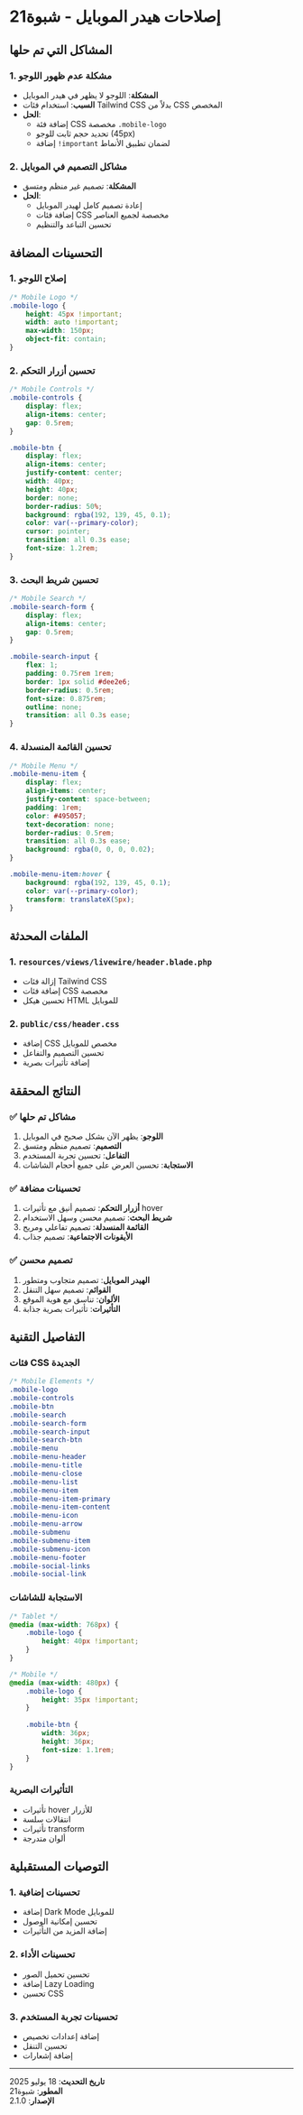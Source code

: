 # إصلاحات هيدر الموبايل - شبوة21

## المشاكل التي تم حلها

### 1. مشكلة عدم ظهور اللوجو
- **المشكلة**: اللوجو لا يظهر في هيدر الموبايل
- **السبب**: استخدام فئات Tailwind CSS بدلاً من CSS المخصص
- **الحل**: 
  - إضافة فئة CSS مخصصة `.mobile-logo`
  - تحديد حجم ثابت للوجو (45px)
  - إضافة `!important` لضمان تطبيق الأنماط

### 2. مشاكل التصميم في الموبايل
- **المشكلة**: تصميم غير منظم ومتسق
- **الحل**: 
  - إعادة تصميم كامل لهيدر الموبايل
  - إضافة فئات CSS مخصصة لجميع العناصر
  - تحسين التباعد والتنظيم

## التحسينات المضافة

### 1. إصلاح اللوجو
```css
/* Mobile Logo */
.mobile-logo {
    height: 45px !important;
    width: auto !important;
    max-width: 150px;
    object-fit: contain;
}
```

### 2. تحسين أزرار التحكم
```css
/* Mobile Controls */
.mobile-controls {
    display: flex;
    align-items: center;
    gap: 0.5rem;
}

.mobile-btn {
    display: flex;
    align-items: center;
    justify-content: center;
    width: 40px;
    height: 40px;
    border: none;
    border-radius: 50%;
    background: rgba(192, 139, 45, 0.1);
    color: var(--primary-color);
    cursor: pointer;
    transition: all 0.3s ease;
    font-size: 1.2rem;
}
```

### 3. تحسين شريط البحث
```css
/* Mobile Search */
.mobile-search-form {
    display: flex;
    align-items: center;
    gap: 0.5rem;
}

.mobile-search-input {
    flex: 1;
    padding: 0.75rem 1rem;
    border: 1px solid #dee2e6;
    border-radius: 0.5rem;
    font-size: 0.875rem;
    outline: none;
    transition: all 0.3s ease;
}
```

### 4. تحسين القائمة المنسدلة
```css
/* Mobile Menu */
.mobile-menu-item {
    display: flex;
    align-items: center;
    justify-content: space-between;
    padding: 1rem;
    color: #495057;
    text-decoration: none;
    border-radius: 0.5rem;
    transition: all 0.3s ease;
    background: rgba(0, 0, 0, 0.02);
}

.mobile-menu-item:hover {
    background: rgba(192, 139, 45, 0.1);
    color: var(--primary-color);
    transform: translateX(5px);
}
```

## الملفات المحدثة

### 1. `resources/views/livewire/header.blade.php`
- إزالة فئات Tailwind CSS
- إضافة فئات CSS مخصصة
- تحسين هيكل HTML للموبايل

### 2. `public/css/header.css`
- إضافة CSS مخصص للموبايل
- تحسين التصميم والتفاعل
- إضافة تأثيرات بصرية

## النتائج المحققة

### ✅ مشاكل تم حلها
1. **اللوجو**: يظهر الآن بشكل صحيح في الموبايل
2. **التصميم**: تصميم منظم ومتسق
3. **التفاعل**: تحسين تجربة المستخدم
4. **الاستجابة**: تحسين العرض على جميع أحجام الشاشات

### ✅ تحسينات مضافة
1. **أزرار التحكم**: تصميم أنيق مع تأثيرات hover
2. **شريط البحث**: تصميم محسن وسهل الاستخدام
3. **القائمة المنسدلة**: تصميم تفاعلي ومريح
4. **الأيقونات الاجتماعية**: تصميم جذاب

### ✅ تصميم محسن
1. **الهيدر الموبايل**: تصميم متجاوب ومتطور
2. **القوائم**: تصميم سهل التنقل
3. **الألوان**: تناسق مع هوية الموقع
4. **التأثيرات**: تأثيرات بصرية جذابة

## التفاصيل التقنية

### فئات CSS الجديدة
```css
/* Mobile Elements */
.mobile-logo
.mobile-controls
.mobile-btn
.mobile-search
.mobile-search-form
.mobile-search-input
.mobile-search-btn
.mobile-menu
.mobile-menu-header
.mobile-menu-title
.mobile-menu-close
.mobile-menu-list
.mobile-menu-item
.mobile-menu-item-primary
.mobile-menu-item-content
.mobile-menu-icon
.mobile-menu-arrow
.mobile-submenu
.mobile-submenu-item
.mobile-submenu-icon
.mobile-menu-footer
.mobile-social-links
.mobile-social-link
```

### الاستجابة للشاشات
```css
/* Tablet */
@media (max-width: 768px) {
    .mobile-logo {
        height: 40px !important;
    }
}

/* Mobile */
@media (max-width: 480px) {
    .mobile-logo {
        height: 35px !important;
    }
    
    .mobile-btn {
        width: 36px;
        height: 36px;
        font-size: 1.1rem;
    }
}
```

### التأثيرات البصرية
- تأثيرات hover للأزرار
- انتقالات سلسة
- تأثيرات transform
- ألوان متدرجة

## التوصيات المستقبلية

### 1. تحسينات إضافية
- إضافة Dark Mode للموبايل
- تحسين إمكانية الوصول
- إضافة المزيد من التأثيرات

### 2. تحسينات الأداء
- تحسين تحميل الصور
- إضافة Lazy Loading
- تحسين CSS

### 3. تحسينات تجربة المستخدم
- إضافة إعدادات تخصيص
- تحسين التنقل
- إضافة إشعارات

---

**تاريخ التحديث**: 18 يوليو 2025  
**المطور**: شبوة21  
**الإصدار**: 2.1.0 